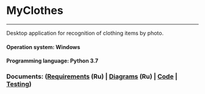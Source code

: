 # MyClothes
____
Desktop application for recognition of clothing items by photo.
#### Operation system: Windows
#### Programming language: Python 3.7
### Documents: ([Requirements](https://github.com/widbnudb/MyClothes/blob/master/Documents/Requirments.md) (Ru) | [Diagrams](https://github.com/widbnudb/MyClothes/blob/master/Documents/Diagrams/Diagrams.md) (Ru) | [Code](https://github.com/widbnudb/MyClothes/tree/master/Code) | [Testing](https://github.com/LazuRR/TreeOnDesktop/issues/5))
             


